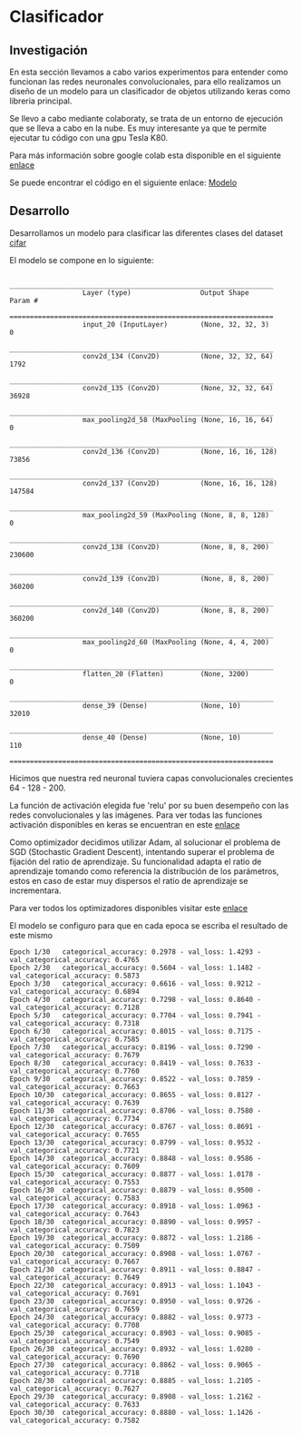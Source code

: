 # Clasificador

Investigación
--------

En esta sección llevamos a cabo varios experimentos para entender como funcionan las redes neuronales convolucionales, para ello realizamos un diseño de un modelo para un clasificador de objetos utilizando keras como libreria principal.

Se llevo a cabo mediante colaboraty, se trata de un entorno de ejecución que se lleva a cabo en la nube. 
Es muy interesante ya que te permite ejecutar tu código con una gpu Tesla K80.

Para más información sobre google colab esta disponible en el siguiente [enlace](https://colab.research.google.com/notebooks/welcome.ipynb)

Se puede encontrar el código en el siguiente enlace: [Modelo](https://drive.google.com/open?id=1OcOGwLL2juSK3s4SVTmZ1DYQ-a6yyHh7)

Desarrollo
--------

Desarrollamos un modelo para clasificar las diferentes clases del dataset [cifar](https://www.cs.toronto.edu/~kriz/cifar.html)

El modelo se compone en lo siguiente:

```plain
                  _________________________________________________________________
                  Layer (type)                 Output Shape              Param #   
                  =================================================================
                  input_20 (InputLayer)        (None, 32, 32, 3)         0         
                  _________________________________________________________________
                  conv2d_134 (Conv2D)          (None, 32, 32, 64)        1792      
                  _________________________________________________________________
                  conv2d_135 (Conv2D)          (None, 32, 32, 64)        36928     
                  _________________________________________________________________
                  max_pooling2d_58 (MaxPooling (None, 16, 16, 64)        0         
                  _________________________________________________________________
                  conv2d_136 (Conv2D)          (None, 16, 16, 128)       73856     
                  _________________________________________________________________
                  conv2d_137 (Conv2D)          (None, 16, 16, 128)       147584    
                  _________________________________________________________________
                  max_pooling2d_59 (MaxPooling (None, 8, 8, 128)         0         
                  _________________________________________________________________
                  conv2d_138 (Conv2D)          (None, 8, 8, 200)         230600    
                  _________________________________________________________________
                  conv2d_139 (Conv2D)          (None, 8, 8, 200)         360200    
                  _________________________________________________________________
                  conv2d_140 (Conv2D)          (None, 8, 8, 200)         360200    
                  _________________________________________________________________
                  max_pooling2d_60 (MaxPooling (None, 4, 4, 200)         0         
                  _________________________________________________________________
                  flatten_20 (Flatten)         (None, 3200)              0         
                  _________________________________________________________________
                  dense_39 (Dense)             (None, 10)                32010     
                  _________________________________________________________________
                  dense_40 (Dense)             (None, 10)                110       
                  =================================================================

```

Hicimos que nuestra red neuronal tuviera capas convolucionales crecientes 64 - 128 - 200.

La función de activación elegida fue 'relu' por su buen desempeño con las redes convolucionales y las imágenes.
Para ver todas las funciones activación disponibles en keras se encuentran en este [enlace](https://keras.io/activations/)

Como optimizador decidimos utilizar Adam, al solucionar el problema de SGD (Stochastic Gradient Descent), intentando superar el problema de fijación del ratio de aprendizaje. Su funcionalidad adapta el ratio de aprendizaje tomando como referencia la distribución de los parámetros, estos en caso de estar muy dispersos el ratio de aprendizaje se incrementara.

Para ver todos los optimizadores disponibles visitar este [enlace](https://keras.io/optimizers/)

El modelo se configuro para que en cada epoca se escriba el resultado de este mismo

```plain
Epoch 1/30   categorical_accuracy: 0.2978 - val_loss: 1.4293 - val_categorical_accuracy: 0.4765
Epoch 2/30   categorical_accuracy: 0.5604 - val_loss: 1.1482 - val_categorical_accuracy: 0.5873
Epoch 3/30   categorical_accuracy: 0.6616 - val_loss: 0.9212 - val_categorical_accuracy: 0.6894
Epoch 4/30   categorical_accuracy: 0.7298 - val_loss: 0.8640 - val_categorical_accuracy: 0.7128
Epoch 5/30   categorical_accuracy: 0.7704 - val_loss: 0.7941 - val_categorical_accuracy: 0.7318
Epoch 6/30   categorical_accuracy: 0.8015 - val_loss: 0.7175 - val_categorical_accuracy: 0.7585
Epoch 7/30   categorical_accuracy: 0.8196 - val_loss: 0.7290 - val_categorical_accuracy: 0.7679
Epoch 8/30   categorical_accuracy: 0.8419 - val_loss: 0.7633 - val_categorical_accuracy: 0.7760
Epoch 9/30   categorical_accuracy: 0.8522 - val_loss: 0.7859 - val_categorical_accuracy: 0.7663
Epoch 10/30  categorical_accuracy: 0.8655 - val_loss: 0.8127 - val_categorical_accuracy: 0.7639
Epoch 11/30  categorical_accuracy: 0.8706 - val_loss: 0.7580 - val_categorical_accuracy: 0.7734
Epoch 12/30  categorical_accuracy: 0.8767 - val_loss: 0.8691 - val_categorical_accuracy: 0.7655
Epoch 13/30  categorical_accuracy: 0.8799 - val_loss: 0.9532 - val_categorical_accuracy: 0.7721
Epoch 14/30  categorical_accuracy: 0.8848 - val_loss: 0.9586 - val_categorical_accuracy: 0.7609
Epoch 15/30  categorical_accuracy: 0.8877 - val_loss: 1.0178 - val_categorical_accuracy: 0.7553
Epoch 16/30  categorical_accuracy: 0.8879 - val_loss: 0.9500 - val_categorical_accuracy: 0.7583
Epoch 17/30  categorical_accuracy: 0.8918 - val_loss: 1.0963 - val_categorical_accuracy: 0.7643
Epoch 18/30  categorical_accuracy: 0.8890 - val_loss: 0.9957 - val_categorical_accuracy: 0.7823
Epoch 19/30  categorical_accuracy: 0.8872 - val_loss: 1.2186 - val_categorical_accuracy: 0.7509
Epoch 20/30  categorical_accuracy: 0.8908 - val_loss: 1.0767 - val_categorical_accuracy: 0.7667
Epoch 21/30  categorical_accuracy: 0.8911 - val_loss: 0.8847 - val_categorical_accuracy: 0.7649
Epoch 22/30  categorical_accuracy: 0.8913 - val_loss: 1.1043 - val_categorical_accuracy: 0.7691
Epoch 23/30  categorical_accuracy: 0.8950 - val_loss: 0.9726 - val_categorical_accuracy: 0.7659
Epoch 24/30  categorical_accuracy: 0.8882 - val_loss: 0.9773 - val_categorical_accuracy: 0.7708
Epoch 25/30  categorical_accuracy: 0.8903 - val_loss: 0.9085 - val_categorical_accuracy: 0.7549
Epoch 26/30  categorical_accuracy: 0.8932 - val_loss: 1.0280 - val_categorical_accuracy: 0.7690
Epoch 27/30  categorical_accuracy: 0.8862 - val_loss: 0.9065 - val_categorical_accuracy: 0.7718
Epoch 28/30  categorical_accuracy: 0.8885 - val_loss: 1.2105 - val_categorical_accuracy: 0.7627
Epoch 29/30  categorical_accuracy: 0.8908 - val_loss: 1.2162 - val_categorical_accuracy: 0.7633
Epoch 30/30  categorical_accuracy: 0.8880 - val_loss: 1.1426 - val_categorical_accuracy: 0.7582
```


